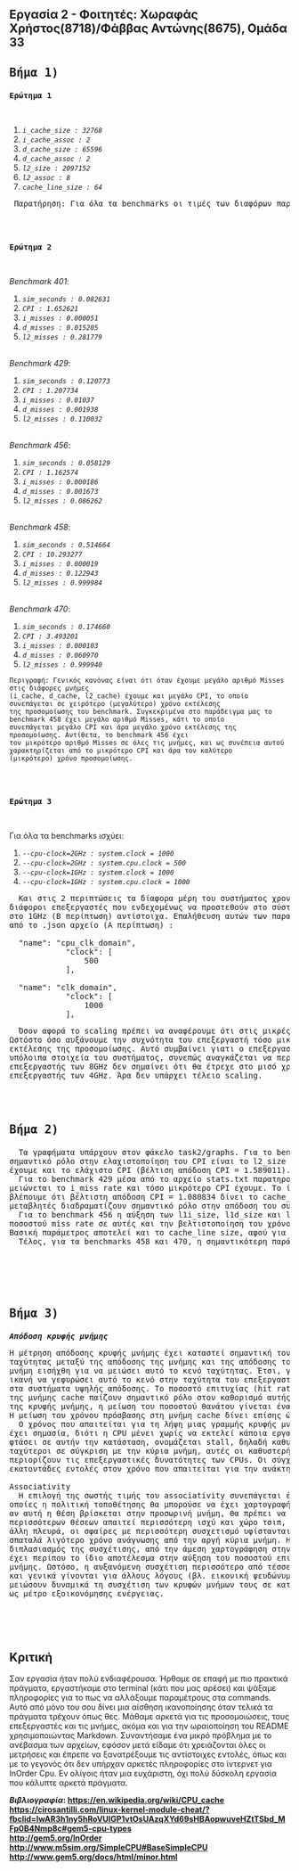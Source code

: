 ## Εργασία 2 - Φοιτητές: Χωραφάς Χρήστος(8718)/Φάββας Αντώνης(8675), Ομάδα 33

## <pre>Βήμα 1)</pre>  


<pre><b>Ερώτημα 1</b></pre>  <br>
  1. _`i_cache_size : 32768`_  
  2. _`i_cache_assoc : 2`_  
  3. _`d_cache_size : 65596`_  
  4. _`d_cache_assoc : 2`_  
  5. _`l2_size : 2097152`_    
  6. _`l2_assoc : 8`_    
  7. _`cache_line_size : 64`_  
  
   <pre> Παρατήρηση: Για όλα τα benchmarks οι τιμές των διαφόρων παραμέτρων είναι ίδιες (default τιμές).</pre>  

   
   <br><br> 
<pre><b>Ερώτημα 2</b></pre>  <br>
_Benchmark 401_:  
  1. _`sim_seconds : 0.082631`_  
  2. _`CPI : 1.652621`_  
  3. _`i_misses : 0.000051`_  
  4. _`d_misses : 0.015205`_  
  5. _`l2_misses : 0.281779`_    
    <br>
    
_Benchmark 429_:  
  1. _`sim_seconds : 0.120773`_  
  2. _`CPI : 1.207734`_  
  3. _`i_misses : 0.01037`_  
  4. _`d_misses : 0.001938`_  
  5. _`l2_misses : 0.110032`_    
    <br>
    
_Benchmark 456_:  
  1. _`sim_seconds : 0.058129`_  
  2. _`CPI : 1.162574`_  
  3. _`i_misses : 0.000186`_  
  4. _`d_misses : 0.001673`_  
  5. _`l2_misses : 0.086262`_    
    <br>
    
_Benchmark 458_:  
  1. _`sim_seconds : 0.514664`_  
  2. _`CPI : 10.293277`_  
  3. _`i_misses : 0.000019`_  
  4. _`d_misses : 0.122943`_  
  5. _`l2_misses : 0.999984`_    
    <br>
    
_Benchmark 470_:  
  1. _`sim_seconds : 0.174660`_  
  2. _`CPI : 3.493201`_  
  3. _`i_misses : 0.000103`_  
  4. _`d_misses : 0.060970`_  
  5. _`l2_misses : 0.999940`_  
    
    Περιγραφή: Γενικός κανόνας είναι ότι όταν έχουμε μεγάλο αριθμό Misses στις διάφορες μνήμες 
    (i_cache, d_cache, l2_cache) έχουμε και μεγάλο CPI, το οποίο συνεπάγεται σε χειρότερο (μεγαλύτερο) χρόνο εκτέλεσης 
    της προσομοίωσης του benchmark. Συγκεκριμένα στο παράδειγμα μας το benchmark 458 έχει μεγάλο αριθμό Misses, κάτι το οποίο 
    συνεπάγεται μεγάλο CPI και άρα μεγάλο χρόνο εκτέλεσης της προσομοίωσης. Αντίθετα, το benchmark 456 έχει 
    τον μικρότερο αριθμό Misses σε όλες τις μνήμες, και ως συνέπεια αυτού χαρακτηρίζεται από το μικρότερο CPI και άρα τον καλύτερο 
    (μικρότερο) χρόνο προσομοίωσης.
    
   <br><br>
<pre><b>Ερώτημα 3</b></pre>  <br>  

Για όλα τα benchmarks ισχύει:  
  1. _`--cpu-clock=2GHz : system.clock = 1000`_  
  2. _`--cpu-clock=2GHz : system.cpu.clock = 500`_ 
  3. _`--cpu-clock=1GHz : system.clock = 1000`_  
  4. _`--cpu-clock=1GHz : system.cpu.clock = 1000`_  
  
<pre>  Και στις 2 περιπτώσεις τα δίαφορα μέρη του συστήματος χρονίζονται στο 1GHz. Ωστόσο οι πυρήνες και οι 
διάφοροι επεξεργαστές που ενδεχομένως να προστεθούν στο σύστημα χρονίζονται στα 2GHz (Α περίπτωση) και 
στο 1GHz (Β περίπτωση) αντίστοιχα. Επαλήθευση αυτών των παρατηρήσεων αποτελούν αυτά τα κομμάτια κώδικα 
από το .json αρχείο (A περίπτωση) : 
  
  "name": "cpu_clk_domain",                               
            "clock": [
                500
            ],  

  "name": "clk_domain", 
            "clock": [
                1000
            ], </pre>
     
     
<pre>  Όσον αφορά το scaling πρέπει να αναφέρουμε ότι στις μικρές συχνότητες υπάρχει αρκετά καλό scaling. 
Ωστόστο όσο αυξάνουμε την συχνότητα του επεξεργαστή τόσο μικραίνει ο ρυθμός με τον οποίο μειώνεται ο χρόνος
εκτέλεσης της προσομοίωσης. Αυτό συμβαίνει γιατι ο επεξεργαστής είναι συνήθως αρκετά πιο γρήγορος απο τα 
υπόλοιπα στοιχεία του συστήματος, συνεπώς αναγκάζεται να περιμένει. Στα πλαίσια αυτής της λογικής, ένας 
επεξεργαστής των 8GHz δεν σημαίνει ότι θα έτρεχε στο μισό χρόνο το ίδιο πρόγραμμα, που θα έτρεχε ένας άλλος 
επεξεργαστής των 4GHz. Άρα δεν υπάρχει τέλειο scaling.</pre>
   <br><br>  
     
## <pre>Bήμα 2)</pre>  

<pre>  Τα γραφήματα υπάρχουν στον φάκελο task2/graphs. Για το benchmark 401 οι μεταβλητές που παίζουν 
σημαντικό ρόλο στην ελαχιστοποίηση του CPI είναι το l2_size και το l1d_size, για το οποίο μάλιστα 
έχουμε και το ελάχιστο CPI (βέλτιση απόδοση CPI = 1.589011). 
  Για το benchmark 429 μέσα από το αρχείο stats.txt παρατηρούμε ότι όσο αυξάνεται το l1i_size τόσο 
μειώνεται το i_miss rate και τόσο μικρότερο CPI έχουμε. Το ίδιο ακριβώς ισχύει και για l1d_size. Επίσης 
βλέπουμε ότι βέλτιστη απόδοση CPI = 1.080834 δίνει το cache_line = 256Kb και άρα τελικά και οι τρεις 
μεταβλητές διαδραματίζουν σημαντικό ρόλο στην απόδοση του συστήματος.
  Για το benchmark 456 η αύξηση των l1i_size, l1d_size και l2_size έχει ως αποτέλεσμα την μείωση του 
ποσοστού miss rate σε αυτές και την βελτιστοποίηση του χρόνου εκτέλεσης, καθώς παρατηρούμε σταδιακή μείωση του CPI.
Βασική παράμετρος αποτελεί και το cache_line size, αφού για cache_line = 256Kb έχουμε βέλτιστη απόδοση CPI = 1.151575.
  Τέλος, για τα benchmarks 458 και 470, η σημαντικότερη παράμετρος που επηράζει το CPI είναι το cache_line size.
</pre>  <br>
 
     
     
     
<br><br>
## <pre>Bήμα 3)</pre>  

_<b><pre>Απόδοση κρυφής μνήμης</pre></b>_
<pre>Η μέτρηση απόδοσης κρυφής μνήμης έχει καταστεί σημαντική τον τελευταίο καιρό, όπου η διαφορά 
ταχύτητας μεταξύ της απόδοσης της μνήμης και της απόδοσης του επεξεργαστή αυξάνεται εκθετικά. Η κρυφή 
μνήμη εισήχθη για να μειώσει αυτό το κενό ταχύτητας. Έτσι, γνωρίζοντας πόσο καλά η μνήμη cache είναι 
ικανή να γεφυρώσει αυτό το κενό στην ταχύτητα του επεξεργαστή και της μνήμης, είναι σημαντική, ειδικά 
στα συστήματα υψηλής απόδοσης. Το ποσοστό επιτυχίας (hit rate) και το ποσοστό αποτυχίας (missa rate) 
της μνήμης cache παίζουν σημαντικό ρόλο στον καθορισμό αυτής της απόδοσης. Για να βελτιωθεί η απόδοση 
της κρυφής μνήμης, η μείωση του ποσοστού θανάτου γίνεται ένα από τα απαραίτητα βήματα μεταξύ άλλων βημάτων.
Η μείωση του χρόνου πρόσβασης στη μνήμη cache δίνει επίσης ώθηση στην απόδοσή της.
  Ο χρόνος που απαιτείται για τη λήψη μιας γραμμής κρυφής μνήμης από τη μνήμη (καθυστέρηση εξαιτίας cache miss) 
έχει σημασία, διότι η CPU μένει χωρίς να εκτελεί κάποια εργασία ενώ περιμένει την κρυφή μνήμη. Όταν μια CPU 
φτάσει σε αυτήν την κατάσταση, ονομάζεται stall, δηλαδή καθυστέρηση, στάση. Καθώς οι επεξεργαστές γίνονται 
ταχύτεροι σε σύγκριση με την κύρια μνήμη, αυτές οι καθυστερήσεις που οφείλονται σε λάθη μνήμης cache 
περιορίζουν τις επεξεργαστικές δυνατότητες των CPUs. Οι σύγχρονοι επεξεργαστές CPU μπορούν να εκτελέσουν 
εκατοντάδες εντολές στον χρόνο που απαιτείται για την ανάκτηση μίας γραμμής μνήμης cache από την κύρια μνήμη.

Associativity
  Η επιλογή της σωστής τιμής του associativity συνεπάγεται ένα trade-off. Εάν υπάρχουν δέκα θέσεις στις 
οποίες η πολιτική τοποθέτησης θα μπορούσε να έχει χαρτογραφήσει μια θέση μνήμης, τότε για να ελέγξετε 
αν αυτή η θέση βρίσκεται στην προσωρινή μνήμη, θα πρέπει να αναζητηθούν δέκα εγγραφές cache. Ο έλεγχος 
περισσότερων θέσεων απαιτεί περισσότερη ισχύ και χώρο τσιπ, και ενδεχομένως περισσότερο χρόνο. Από την 
άλλη πλευρά, οι σφαίρες με περισσότερη συσχετισμό υφίστανται λιγότερες αποτυχίες, έτσι ώστε η CPU να 
σπαταλά λιγότερο χρόνο ανάγνωσης από την αργή κύρια μνήμη. Η γενική κατευθυντήρια γραμμή είναι ότι ο 
διπλασιασμός της συσχέτισης, από την άμεση χαρτογράφηση στην αμφίδρομη ή από την αμφίδρομη στην τετραπλή, 
έχει περίπου το ίδιο αποτέλεσμα στην αύξηση του ποσοστού επιτυχίας διπλασιάζοντας το μέγεθος της κρυφής 
μνήμης. Ωστόσο, η αυξανόμενη συσχέτιση περισσότερο από τέσσερα δεν βελτιώνει το ποσοστό επιτυχίας τόσο 
και γενικά γίνονται για άλλους λόγους (βλ. εικονική ψευδώνυμο, παρακάτω). Ορισμένες CPU μπορούν να 
μειώσουν δυναμικά τη συσχέτιση των κρυφών μνήμων τους σε καταστάσεις χαμηλής ισχύος, πράγμα που ενεργεί 
ως μέτρο εξοικονόμησης ενέργειας. 
</pre>
<br><br><br>


## Κριτική
Σαν εργασία ήταν πολύ ενδιαφέρουσα. Ήρθαμε σε επαφή με πιο πρακτικά πράγματα, εργαστήκαμε στο terminal (κάτι που μας αρέσει) και ψάξαμε πληροφορίες για το πως να αλλάξουμε παραμέτρους στα commands. Αυτό από μόνο του σου δίνει μια αίσθηση ικανοποίησης όταν τελικά τα πράγματα τρέχουν όπως θες. Μάθαμε αρκετά για τις προσομοιώσεις, τους επεξεργαστές και τις μνήμες, ακόμα και για την ωραιοποίηση του README χρησιμοποιώντας Markdown. Συναντήσαμε ένα μικρό πρόβλημα με το ανέβασμα των αρχείων, εφόσον μετά είδαμε ότι χρειάζονται όλες οι μετρήσεις και έπρεπε να ξανατρέξουμε τις αντίστοιχες εντολές, όπως και με το γεγονός ότι δεν υπήρχαν αρκετές πληροφορίες στο ίντερνετ για InOrder Cpu. Εν ολίγοις ήταν μια ευχάριστη, όχι πολύ δύσκολη εργασία που κάλυπτε αρκετά πράγματα.

      
<b>_Βιβλιογραφία_<b>:  https://en.wikipedia.org/wiki/CPU_cache  
  https://cirosantilli.com/linux-kernel-module-cheat/?fbclid=IwAR3h1ny5hRoVUIGP1vtOsUAzqXYd69sHBAopwuveHZtTSbd_MFp0B4Nmp8c#gem5-cpu-types  
http://gem5.org/InOrder  
http://www.m5sim.org/SimpleCPU#BaseSimpleCPU  
http://www.gem5.org/docs/html/minor.html
